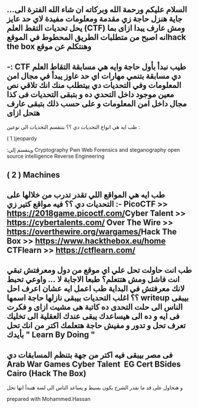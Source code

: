 ...السلام عليكم ورحمة الله وبركاته
ان شاء الله الفترة الى جاية هنزل حاجة زي مقدمة ومعلومات مفيدة لاي حد عايز يحل تحديات التقط العلم (CTF) ومش عارف يبدا ازاى
 بما انه اصبح من متطلبات الطريق المحطوط في الموقعhack the box وهنتكلم عن موقع 
-----------------------------------------------------------------
-: CTF طيب نبدأ بأول حاجة وايه هي مسابقة التقاط العلم
دي مسابقة بتنمي مهارات اي حد عاوز يبدأ في مجال امن المعلومات وفي التحديات دي بيتطلب منك انك تلاقي نص معين موجود داخل التحدي ده و بتبقى التحديات فى كذا مجال داخل امن المعلومات و على حسب ذلك بتبقى عارف هتحل ازاى
-----------------------------------------------------------------
طب ايه هي انواع التحديات دي ؟؟
بتنقسم التحديات الى نوعين :

( 1 )jeopardy

:وينقسم إلي
Cryptography
Pwn
Web
Forensics and steganography
open source intelligence
Reverse Engineering

( 2 ) Machines
------------------------------------------------------------------
طب ايه هي المواقع اللي تقدر تدرب من خلالها على التحديات دي ؟؟
فيه مواقع كتير زي :-​
PicoCTF >> https://2018game.picoctf.com/​
Cyber Talent >> https://cybertalents.com/​
Over The Wire >> https://overthewire.org/wargames/​
Hack The Box >> https://www.hackthebox.eu/home​
CTFlearn >> https://ctflearn.com/​
-----------------------------------------------------------------------
طب انت حاولت تحل علي اي موقع من دول ومعرفتش تبقي انت فاشل ومش هتتعلم؟
طبعا الاجابة لا ... واوعي تحبط لانك معرفتش في البداية
طب اعمل ايه عشان اعرف احل ؟؟
اغلب التحديات بيبقى نازلها حاجة اسمها writeup بيبقى الناس الى حلت التحدى ده كاتبة هى مشيت ازاى و فكرت فى ايه و ده الى هيساعدك يبقى عندك العقلية الى تخليك تعرف تحل و تدور و مفيش حاجة هتعلمك اكتر من انك تحل بأيدك
" Learn By Doing "
------------------------------------------------------------------------
فى مصر بيبقى فيه اكتر من جهة بتنظم المسابقات دي
​
Arab War Games
Cyber Talent ​
EG Cert​
BSides Cairo (Hack The Box)​
----------------------------------------------------------------------------

و هنحاول على قد ما نقدر الشرح يكون بسيط و يساعد الناس الى لسة هتبدأ انها تحل

prepared with Mohammed.Hassan
